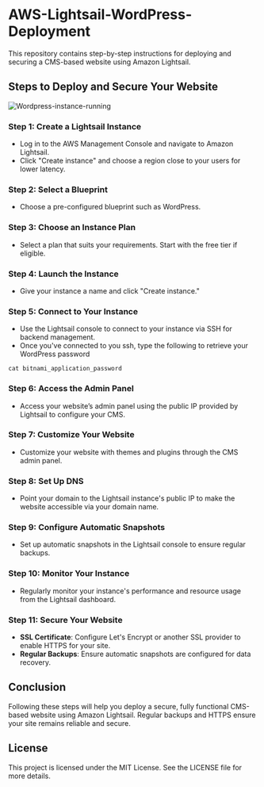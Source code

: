 # AWS-Lightsail-WordPress-Deployment

This repository contains step-by-step instructions for deploying and securing a CMS-based website using Amazon Lightsail.

## Steps to Deploy and Secure Your Website
![Wordpress-instance-running](https://github.com/user-attachments/assets/87226876-89db-4bde-9cff-0ec3a272307e)

### Step 1: Create a Lightsail Instance
- Log in to the AWS Management Console and navigate to Amazon Lightsail.
- Click "Create instance" and choose a region close to your users for lower latency.

### Step 2: Select a Blueprint
- Choose a pre-configured blueprint such as WordPress.

### Step 3: Choose an Instance Plan
- Select a plan that suits your requirements. Start with the free tier if eligible.

### Step 4: Launch the Instance
- Give your instance a name and click "Create instance."

### Step 5: Connect to Your Instance
- Use the Lightsail console to connect to your instance via SSH for backend management.
- Once you've connected to you ssh, type the following to retrieve your WordPress password

```
cat bitnami_application_password
```

### Step 6: Access the Admin Panel
- Access your website’s admin panel using the public IP provided by Lightsail to configure your CMS.

### Step 7: Customize Your Website
- Customize your website with themes and plugins through the CMS admin panel.

### Step 8: Set Up DNS
- Point your domain to the Lightsail instance's public IP to make the website accessible via your domain name.

### Step 9: Configure Automatic Snapshots
- Set up automatic snapshots in the Lightsail console to ensure regular backups.

### Step 10: Monitor Your Instance
- Regularly monitor your instance's performance and resource usage from the Lightsail dashboard.

### Step 11: Secure Your Website
- **SSL Certificate**: Configure Let's Encrypt or another SSL provider to enable HTTPS for your site.
- **Regular Backups**: Ensure automatic snapshots are configured for data recovery.

## Conclusion
Following these steps will help you deploy a secure, fully functional CMS-based website using Amazon Lightsail. Regular backups and HTTPS ensure your site remains reliable and secure.

## License
This project is licensed under the MIT License. See the LICENSE file for more details.
